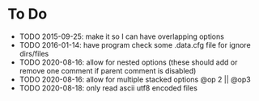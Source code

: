 # To Do
* TODO 2015-09-25: make it so I can have overlapping options
* TODO 2016-01-14: have program check some .data.cfg file for ignore dirs/files
* TODO 2020-08-16: allow for nested options (these should add or remove one comment if parent comment is disabled)
* TODO 2020-08-16: allow for multiple stacked options @op 2 || @op3
* TODO 2020-08-18: only read ascii utf8 encoded files
